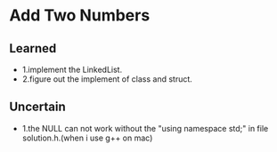 # Add Two Numbers
## Learned
- 1.implement the LinkedList.
- 2.figure out the implement of class and struct.
## Uncertain
- 1.the NULL can not work without the "using namespace std;" in file solution.h.(when i use g++ on mac)
